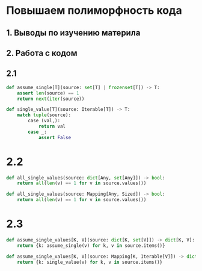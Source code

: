 # Повышаем полиморфность кода

## 1. Выводы по изучению материла


## 2. Работа с кодом

## 2.1
```Python
def assume_single[T](source: set[T] | frozenset[T]) -> T:
    assert len(source) == 1
    return next(iter(source))
```
```Python
def single_value[T](source: Iterable[T]) -> T:
    match tuple(source):
        case (val,):
            return val
        case _:
            assert False
```


# 2.2
```Python
def all_single_values(source: dict[Any, set[Any]]) -> bool:
    return all(len(v) == 1 for v in source.values())
```
```Python
def all_single_values(source: Mapping[Any, Sized]) -> bool:
    return all(len(v) == 1 for v in source.values())
```


# 2.3
```Python
def assume_single_values[K, V](source: dict[K, set[V]]) -> dict[K, V]:
    return {k: assume_single(v) for k, v in source.items()}
```
```Python
def assume_single_values[K, V](source: Mapping[K, Iterable[V]]) -> dict[K, V]:
    return {k: single_value(v) for k, v in source.items()}
```
